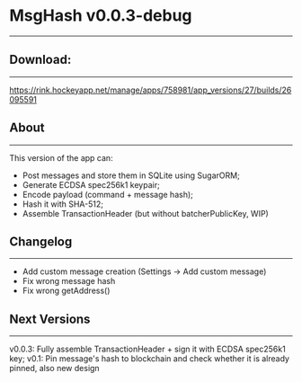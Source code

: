 # MsgHash v0.0.3-debug
-------------

## Download:
-------------
https://rink.hockeyapp.net/manage/apps/758981/app_versions/27/builds/26095591

## About
-------------
This version of the app can:
- Post messages and store them in SQLite using SugarORM;
- Generate ECDSA spec256k1 keypair;
- Encode payload (command + message hash);
- Hash it with SHA-512;
- Assemble TransactionHeader (but without batcherPublicKey, WIP)

## Changelog
-------------
- Add custom message creation (Settings -> Add custom message)
- Fix wrong message hash
- Fix wrong getAddress()

## Next Versions
-------------
v0.0.3: Fully assemble TransactionHeader + sign it with ECDSA spec256k1 key;
v0.1: Pin message's hash to blockchain and check whether it is already pinned, also new design
